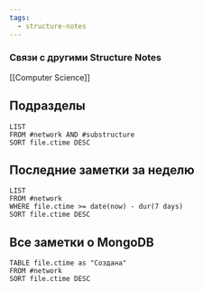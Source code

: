 ```yaml
---
tags:
  - structure-notes
---
```

### Связи с другими Structure Notes

[[Computer Science]]

## Подразделы

```dataview
LIST
FROM #network AND #substructure  
SORT file.ctime DESC
```

## Последние заметки за неделю

```dataview
LIST
FROM #network  
WHERE file.ctime >= date(now) - dur(7 days)
SORT file.ctime DESC
```

## Все заметки о MongoDB

```dataview
TABLE file.ctime as "Создана"
FROM #network 
SORT file.ctime DESC
```
